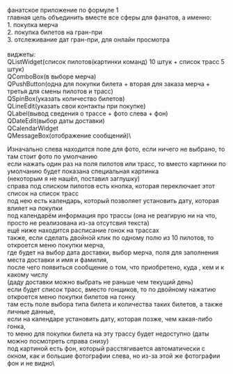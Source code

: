 фанатское приложение по формуле 1\
 главная цель объединить вместе все сферы для фанатов, а именно:\
    1. покупка мерча\
    2. покупка билетов на гран-при\
    3. отслеживание дат гран-при, для онлайн просмотра\
\
виджеты:\
QListWidget(список пилотов(картинки команд) 10 штук + список трасс 5 штук)\
QComboBox(в выборе мерча)\
QPushButton(одна для покупки билета + вторая для заказа мерча + третья для смены пилотов и трасс)\
QSpinBox(указать количество билетов)\
QLineEdit(указать свои контакты при покупке)\
QLabel(вывод сведения о трассе  + фото слева + фон)\
QDateEdit(выбор даты доставки)\
QCalendarWidget\
QMessageBox(отображение сообщений)\

Изначально слева находится поле для фото, если ничего не выбрано, то там стоит фото по умолчанию\
если нажать один раз на поля пилотов или трасс, то вместо картинки по умолчанию будет показана специальная картинка\
(некоторым я не нашёл, поставил заглушку)\
справа под списком пилотов есть кнопка, которая переключает этот список на список трасс\
под нею есть календарь, который позволяет установить дату, которая влияет на покупки\
под календарём информация про трассы (она не реагирую ни на что, просто не реализована из-за отсутсвия текста)\
ещё ниже находится расписание гонок на трассах\
также, если сделать двойной клик по одному полю из 10 пилотов, то откроется меню покупки мерча,\
где будет на выбор дата доставки, выбор мерча, поля для заполнения места доставки и имя и фамилия,\
после чего появиться сообщение о том, что приобретено, куда , кем и к какому числу\
(даду доставки можно выбрать не раньше чем текущий день)\
если будет список трасс, вместо гонщиков, то по двойному нажатию откроется меню покупки билетов на гонку\
там есть поле выбора типа билета и количества таких билетов, а также личные данные,\
если на календаре установить дату, которая позже, чем какая-либо гонка,\
то меню для покупки билета на эту трассу будет недоступно (даты можно посмотреть справа снизу)\
под картиной есть фон, который расстягивается автоматически с окном, как и большие фотографии слева, но из-за этой же фотографии фон и не видно\

